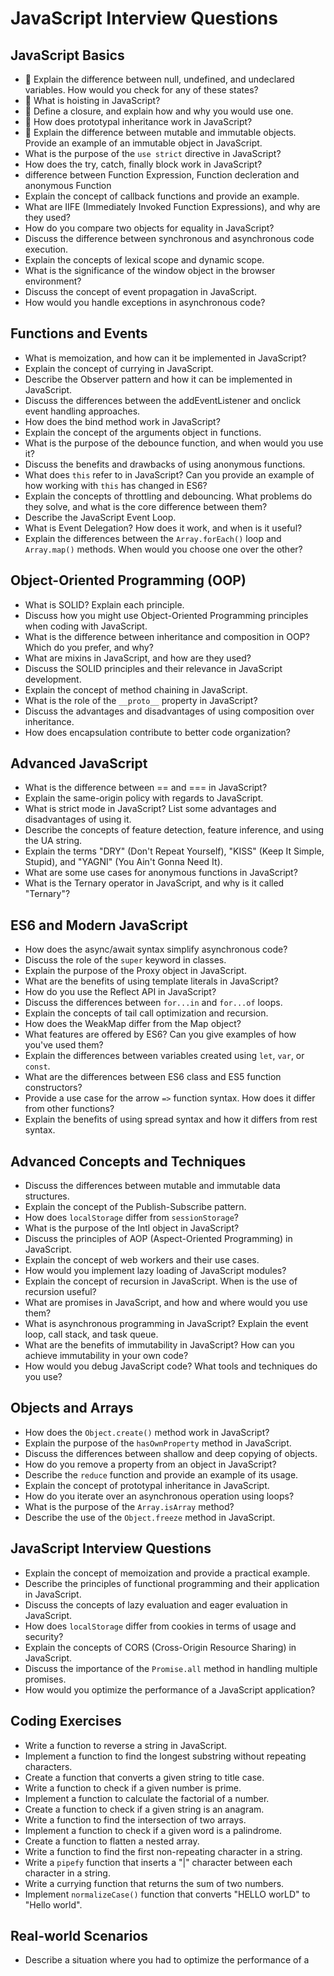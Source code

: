 # JavaScript Interview Questions

## JavaScript Basics

- 🚧 Explain the difference between null, undefined, and undeclared variables. How would you check for any of these states?
- 🚧 What is hoisting in JavaScript?
- 🚧 Define a closure, and explain how and why you would use one.
- 🚧 How does prototypal inheritance work in JavaScript?
- 🚧 Explain the difference between mutable and immutable objects. Provide an example of an immutable object in JavaScript.
- What is the purpose of the `use strict` directive in JavaScript?
- How does the try, catch, finally block work in JavaScript?
- difference between Function Expression, Function decleration and anonymous Function
- Explain the concept of callback functions and provide an example.
- What are IIFE (Immediately Invoked Function Expressions), and why are they used?
- How do you compare two objects for equality in JavaScript?
- Discuss the difference between synchronous and asynchronous code execution.
- Explain the concepts of lexical scope and dynamic scope.
- What is the significance of the window object in the browser environment?
- Discuss the concept of event propagation in JavaScript.
- How would you handle exceptions in asynchronous code?

## Functions and Events

- What is memoization, and how can it be implemented in JavaScript?
- Explain the concept of currying in JavaScript.
- Describe the Observer pattern and how it can be implemented in JavaScript.
- Discuss the differences between the addEventListener and onclick event handling approaches.
- How does the bind method work in JavaScript?
- Explain the concept of the arguments object in functions.
- What is the purpose of the debounce function, and when would you use it?
- Discuss the benefits and drawbacks of using anonymous functions.
- What does `this` refer to in JavaScript? Can you provide an example of how working with `this` has changed in ES6?
- Explain the concepts of throttling and debouncing. What problems do they solve, and what is the core difference between them?
- Describe the JavaScript Event Loop.
- What is Event Delegation? How does it work, and when is it useful?
- Explain the differences between the `Array.forEach()` loop and `Array.map()` methods. When would you choose one over the other?

## Object-Oriented Programming (OOP)

- What is SOLID? Explain each principle.
- Discuss how you might use Object-Oriented Programming principles when coding with JavaScript.
- What is the difference between inheritance and composition in OOP? Which do you prefer, and why?
- What are mixins in JavaScript, and how are they used?
- Discuss the SOLID principles and their relevance in JavaScript development.
- Explain the concept of method chaining in JavaScript.
- What is the role of the `__proto__` property in JavaScript?
- Discuss the advantages and disadvantages of using composition over inheritance.
- How does encapsulation contribute to better code organization?

## Advanced JavaScript

- What is the difference between == and === in JavaScript?
- Explain the same-origin policy with regards to JavaScript.
- What is strict mode in JavaScript? List some advantages and disadvantages of using it.
- Describe the concepts of feature detection, feature inference, and using the UA string.
- Explain the terms "DRY" (Don't Repeat Yourself), "KISS" (Keep It Simple, Stupid), and "YAGNI" (You Ain't Gonna Need It).
- What are some use cases for anonymous functions in JavaScript?
- What is the Ternary operator in JavaScript, and why is it called "Ternary"?

## ES6 and Modern JavaScript

- How does the async/await syntax simplify asynchronous code?
- Discuss the role of the `super` keyword in classes.
- Explain the purpose of the Proxy object in JavaScript.
- What are the benefits of using template literals in JavaScript?
- How do you use the Reflect API in JavaScript?
- Discuss the differences between `for...in` and `for...of` loops.
- Explain the concepts of tail call optimization and recursion.
- How does the WeakMap differ from the Map object?
- What features are offered by ES6? Can you give examples of how you've used them?
- Explain the differences between variables created using `let`, `var`, or `const`.
- What are the differences between ES6 class and ES5 function constructors?
- Provide a use case for the arrow `=>` function syntax. How does it differ from other functions?
- Explain the benefits of using spread syntax and how it differs from rest syntax.

## Advanced Concepts and Techniques

- Discuss the differences between mutable and immutable data structures.
- Explain the concept of the Publish-Subscribe pattern.
- How does `localStorage` differ from `sessionStorage`?
- What is the purpose of the Intl object in JavaScript?
- Discuss the principles of AOP (Aspect-Oriented Programming) in JavaScript.
- Explain the concept of web workers and their use cases.
- How would you implement lazy loading of JavaScript modules?
- Explain the concept of recursion in JavaScript. When is the use of recursion useful?
- What are promises in JavaScript, and how and where would you use them?
- What is asynchronous programming in JavaScript? Explain the event loop, call stack, and task queue.
- What are the benefits of immutability in JavaScript? How can you achieve immutability in your own code?
- How would you debug JavaScript code? What tools and techniques do you use?

## Objects and Arrays

- How does the `Object.create()` method work in JavaScript?
- Explain the purpose of the `hasOwnProperty` method in JavaScript.
- Discuss the differences between shallow and deep copying of objects.
- How do you remove a property from an object in JavaScript?
- Describe the `reduce` function and provide an example of its usage.
- Explain the concept of prototypal inheritance in JavaScript.
- How do you iterate over an asynchronous operation using loops?
- What is the purpose of the `Array.isArray` method?
- Describe the use of the `Object.freeze` method in JavaScript.

## JavaScript Interview Questions

- Explain the concept of memoization and provide a practical example.
- Describe the principles of functional programming and their application in JavaScript.
- Discuss the concepts of lazy evaluation and eager evaluation in JavaScript.
- How does `localStorage` differ from cookies in terms of usage and security?
- Explain the concepts of CORS (Cross-Origin Resource Sharing) in JavaScript.
- Discuss the importance of the `Promise.all` method in handling multiple promises.
- How would you optimize the performance of a JavaScript application?

## Coding Exercises

- Write a function to reverse a string in JavaScript.
- Implement a function to find the longest substring without repeating characters.
- Create a function that converts a given string to title case.
- Write a function to check if a given number is prime.
- Implement a function to calculate the factorial of a number.
- Create a function to check if a given string is an anagram.
- Write a function to find the intersection of two arrays.
- Implement a function to check if a given word is a palindrome.
- Create a function to flatten a nested array.
- Write a function to find the first non-repeating character in a string.
- Write a `pipefy` function that inserts a "|" character between each character in a string.
- Write a currying function that returns the sum of two numbers.
- Implement `normalizeCase()` function that converts "HELLO worLD" to "Hello world".

## Real-world Scenarios

- Describe a situation where you had to optimize the performance of a
